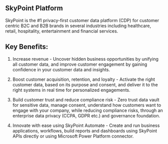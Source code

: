 ## SkyPoint Platform

SkyPoint is the #1 privacy-first customer data platform (CDP) for customer centric B2C and B2B brands in several industries including healthcare, retail, hospitality, entertainment and financial services.

## Key Benefits:

1. Increase revenue - Uncover hidden business opportunities by unifying all customer data, and improve customer engagement by gaining confidence in your customer data and insights.

2. Boost customer acquisition, retention, and loyalty - Activate the right customer data, based on its purpose and consent, and deliver it to the right systems in real time for personalized engagements.

3. Build customer trust and reduce compliance risk - Zero trust data vault for sensitive data, manage consent, understand how customers want to engage with your company, while reducing compliance risks, through an enterprise data privacy (CCPA, GDPR etc.) and governance foundation.

4. Innovate with ease using SkyPoint Automate - Create and run business applications, workflows, build reports and dashboards using SkyPoint APIs directly or using Microsoft Power Platform connector. 
